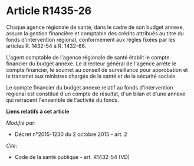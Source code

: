 # Article R1435-26

Chaque agence régionale de santé, dans le cadre de son budget annexe, assure la gestion financière et comptable des crédits
attribués au titre du fonds d'intervention régional, conformément aux règles fixées par les articles R. 1432-54 à R.
1432-66. 

L'agent comptable de l'agence régionale de santé établit le compte financier du budget annexe. Le directeur général de
l'agence arrête le compte financier, le soumet au conseil de surveillance pour approbation et le transmet aux ministres
chargés de la santé et de la sécurité sociale. 

Le compte financier du budget annexe relatif au fonds d'intervention régional est constitué d'un compte de résultat, d'un
bilan et d'une annexe qui retracent l'ensemble de l'activité du fonds.

**Liens relatifs à cet article**

_Modifié par_:

  - Décret n°2015-1230 du 2 octobre 2015 - art. 2

_Cite_:

  - Code de la santé publique - art. R1432-54 (VD)
